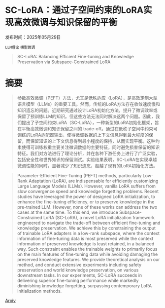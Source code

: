 # SC-LoRA：通过子空间约束的LoRA实现高效微调与知识保留的平衡

发布时间：2025年05月29日

`LLM理论` `模型微调`

> SC-LoRA: Balancing Efficient Fine-tuning and Knowledge Preservation via Subspace-Constrained LoRA

# 摘要

> 参数高效微调（PEFT）方法，尤其是低秩适应（LoRA），是高效定制大型语言模型（LLMs）的重要工具。然而，传统的LoRA方法存在收敛速度慢和知识遗忘的问题。近期研究通过设计LoRA初始化方法，提升了微调效率或保留了预训练LLM的知识。但这些方法无法同时解决这两个问题。因此，我们提出了子空间约束LoRA（SC-LoRA），一种新型的LoRA初始化框架，旨在平衡高效微调和知识保留之间的 trade-off。通过在低秩子空间中约束可训练的LoRA适配器输出，使得微调数据的上下文信息得到最大程度的保留，而保留知识的上下文信息得到最小程度的保持，从而实现平衡。这种约束使得可训练权重主要关注微调数据的主要特征，同时避免损害保留的知识特征。我们对方法进行了理论分析，并在各种下游任务上进行了广泛实验，包括安全性和世界知识的保留测试。实验结果表明，SC-LoRA在实现卓越微调性能的同时，显著减少了知识遗忘，超越了现有的LoRA初始化方法。

> Parameter-Efficient Fine-Tuning (PEFT) methods, particularly Low-Rank Adaptation (LoRA), are indispensable for efficiently customizing Large Language Models (LLMs). However, vanilla LoRA suffers from slow convergence speed and knowledge forgetting problems. Recent studies have leveraged the power of designed LoRA initialization, to enhance the fine-tuning efficiency, or to preserve knowledge in the pre-trained LLM. However, none of these works can address the two cases at the same time. To this end, we introduce Subspace-Constrained LoRA (SC-LoRA), a novel LoRA initialization framework engineered to navigate the trade-off between efficient fine-tuning and knowledge preservation. We achieve this by constraining the output of trainable LoRA adapters in a low-rank subspace, where the context information of fine-tuning data is most preserved while the context information of preserved knowledge is least retained, in a balanced way. Such constraint enables the trainable weights to primarily focus on the main features of fine-tuning data while avoiding damaging the preserved knowledge features. We provide theoretical analysis on our method, and conduct extensive experiments including safety preservation and world knowledge preservation, on various downstream tasks. In our experiments, SC-LoRA succeeds in delivering superior fine-tuning performance while markedly diminishing knowledge forgetting, surpassing contemporary LoRA initialization methods.

[Arxiv](https://arxiv.org/abs/2505.23724)